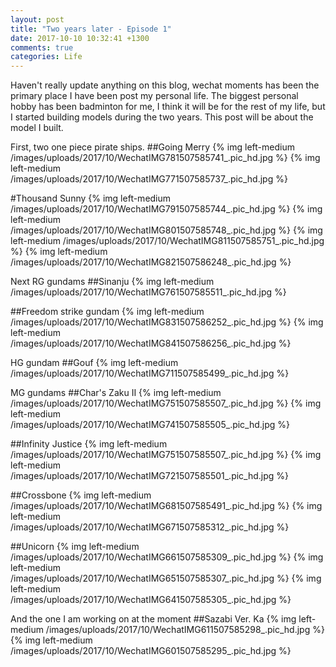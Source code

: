 ```yaml
---
layout: post
title: "Two years later - Episode 1"
date: 2017-10-10 10:32:41 +1300
comments: true
categories: Life
---
```

Haven't really update anything on this blog, wechat moments has been the primary place I have been post my personal life. The biggest personal hobby has been badminton for me, I think it will be for the rest of my life, but I started building models during the two years. This post will be about the model I built.

First, two one piece pirate ships.
##Going Merry
{% img left-medium /images/uploads/2017/10/WechatIMG781507585741_.pic_hd.jpg %}
{% img left-medium /images/uploads/2017/10/WechatIMG771507585737_.pic_hd.jpg %}

#Thousand Sunny
{% img left-medium /images/uploads/2017/10/WechatIMG791507585744_.pic_hd.jpg %}
{% img left-medium /images/uploads/2017/10/WechatIMG801507585748_.pic_hd.jpg %}
{% img left-medium /images/uploads/2017/10/WechatIMG811507585751_.pic_hd.jpg %}
{% img left-medium /images/uploads/2017/10/WechatIMG821507586248_.pic_hd.jpg %}

Next RG gundams
##Sinanju
{% img left-medium /images/uploads/2017/10/WechatIMG761507585511_.pic_hd.jpg %}

##Freedom strike gundam
{% img left-medium /images/uploads/2017/10/WechatIMG831507586252_.pic_hd.jpg %}
{% img left-medium /images/uploads/2017/10/WechatIMG841507586256_.pic_hd.jpg %}

HG gundam
##Gouf
{% img left-medium /images/uploads/2017/10/WechatIMG711507585499_.pic_hd.jpg %}

MG gundams
##Char's Zaku II
{% img left-medium /images/uploads/2017/10/WechatIMG751507585507_.pic_hd.jpg %}
{% img left-medium /images/uploads/2017/10/WechatIMG741507585505_.pic_hd.jpg %}

##Infinity Justice
{% img left-medium /images/uploads/2017/10/WechatIMG751507585507_.pic_hd.jpg %}
{% img left-medium /images/uploads/2017/10/WechatIMG721507585501_.pic_hd.jpg %}

##Crossbone
{% img left-medium /images/uploads/2017/10/WechatIMG681507585491_.pic_hd.jpg %}
{% img left-medium /images/uploads/2017/10/WechatIMG671507585312_.pic_hd.jpg %}

##Unicorn
{% img left-medium /images/uploads/2017/10/WechatIMG661507585309_.pic_hd.jpg %}
{% img left-medium /images/uploads/2017/10/WechatIMG651507585307_.pic_hd.jpg %}
{% img left-medium /images/uploads/2017/10/WechatIMG641507585305_.pic_hd.jpg %}

And the one I am working on at the moment
##Sazabi Ver. Ka
{% img left-medium /images/uploads/2017/10/WechatIMG611507585298_.pic_hd.jpg %}
{% img left-medium /images/uploads/2017/10/WechatIMG601507585295_.pic_hd.jpg %}